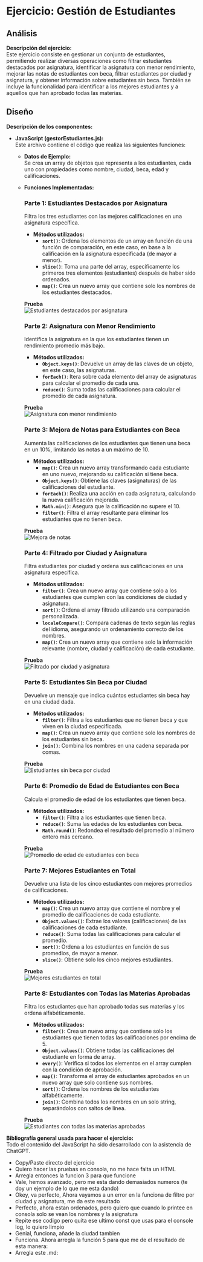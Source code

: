 # Ejercicio: Gestión de Estudiantes

## Análisis

**Descripción del ejercicio:**  
Este ejercicio consiste en gestionar un conjunto de estudiantes, permitiendo realizar diversas operaciones como filtrar estudiantes destacados por asignatura, identificar la asignatura con menor rendimiento, mejorar las notas de estudiantes con beca, filtrar estudiantes por ciudad y asignatura, y obtener información sobre estudiantes sin beca. También se incluye la funcionalidad para identificar a los mejores estudiantes y a aquellos que han aprobado todas las materias.

## Diseño

**Descripción de los componentes:**

- **JavaScript (gestorEstudiantes.js):**  
  Este archivo contiene el código que realiza las siguientes funciones:

  - **Datos de Ejemplo:**  
    Se crea un array de objetos que representa a los estudiantes, cada uno con propiedades como nombre, ciudad, beca, edad y calificaciones.

  - **Funciones Implementadas:**

    ### Parte 1: Estudiantes Destacados por Asignatura

    Filtra los tres estudiantes con las mejores calificaciones en una asignatura específica.

    - **Métodos utilizados:**
      - **`sort()`**: Ordena los elementos de un array en función de una función de comparación, en este caso, en base a la calificación en la asignatura especificada (de mayor a menor).
      - **`slice()`**: Toma una parte del array, específicamente los primeros tres elementos (estudiantes) después de haber sido ordenados.
      - **`map()`**: Crea un nuevo array que contiene solo los nombres de los estudiantes destacados.

    **Prueba**  
    ![Estudiantes destacados por asignatura](./Pruebas/Ejercicio_1.gif)

    ### Parte 2: Asignatura con Menor Rendimiento

    Identifica la asignatura en la que los estudiantes tienen un rendimiento promedio más bajo.

    - **Métodos utilizados:**
      - **`Object.keys()`**: Devuelve un array de las claves de un objeto, en este caso, las asignaturas.
      - **`forEach()`**: Itera sobre cada elemento del array de asignaturas para calcular el promedio de cada una.
      - **`reduce()`**: Suma todas las calificaciones para calcular el promedio de cada asignatura.

    **Prueba**  
    ![Asignatura con menor rendimiento](./Pruebas/Ejercicio_2.gif)

    ### Parte 3: Mejora de Notas para Estudiantes con Beca

    Aumenta las calificaciones de los estudiantes que tienen una beca en un 10%, limitando las notas a un máximo de 10.

    - **Métodos utilizados:**
      - **`map()`**: Crea un nuevo array transformando cada estudiante en uno nuevo, mejorando su calificación si tiene beca.
      - **`Object.keys()`**: Obtiene las claves (asignaturas) de las calificaciones del estudiante.
      - **`forEach()`**: Realiza una acción en cada asignatura, calculando la nueva calificación mejorada.
      - **`Math.min()`**: Asegura que la calificación no supere el 10.
      - **`filter()`**: Filtra el array resultante para eliminar los estudiantes que no tienen beca.

    **Prueba**  
    ![Mejora de notas](./Pruebas/Ejercicio_3.gif)

    ### Parte 4: Filtrado por Ciudad y Asignatura

    Filtra estudiantes por ciudad y ordena sus calificaciones en una asignatura específica.

    - **Métodos utilizados:**
      - **`filter()`**: Crea un nuevo array que contiene solo a los estudiantes que cumplen con las condiciones de ciudad y asignatura.
      - **`sort()`**: Ordena el array filtrado utilizando una comparación personalizada.
      - **`localeCompare()`**: Compara cadenas de texto según las reglas del idioma, asegurando un ordenamiento correcto de los nombres.
      - **`map()`**: Crea un nuevo array que contiene solo la información relevante (nombre, ciudad y calificación) de cada estudiante.

    **Prueba**  
    ![Filtrado por ciudad y asignatura](./Pruebas/Ejercicio_4.gif)

    ### Parte 5: Estudiantes Sin Beca por Ciudad

    Devuelve un mensaje que indica cuántos estudiantes sin beca hay en una ciudad dada.

    - **Métodos utilizados:**
      - **`filter()`**: Filtra a los estudiantes que no tienen beca y que viven en la ciudad especificada.
      - **`map()`**: Crea un nuevo array que contiene solo los nombres de los estudiantes sin beca.
      - **`join()`**: Combina los nombres en una cadena separada por comas.

    **Prueba**  
    ![Estudiantes sin beca por ciudad](./Pruebas/Ejercicio_5.gif)

    ### Parte 6: Promedio de Edad de Estudiantes con Beca

    Calcula el promedio de edad de los estudiantes que tienen beca.

    - **Métodos utilizados:**
      - **`filter()`**: Filtra a los estudiantes que tienen beca.
      - **`reduce()`**: Suma las edades de los estudiantes con beca.
      - **`Math.round()`**: Redondea el resultado del promedio al número entero más cercano.

    **Prueba**  
    ![Promedio de edad de estudiantes con beca](./Pruebas/Ejercicio_6.gif)

    ### Parte 7: Mejores Estudiantes en Total

    Devuelve una lista de los cinco estudiantes con mejores promedios de calificaciones.

    - **Métodos utilizados:**
      - **`map()`**: Crea un nuevo array que contiene el nombre y el promedio de calificaciones de cada estudiante.
      - **`Object.values()`**: Extrae los valores (calificaciones) de las calificaciones de cada estudiante.
      - **`reduce()`**: Suma todas las calificaciones para calcular el promedio.
      - **`sort()`**: Ordena a los estudiantes en función de sus promedios, de mayor a menor.
      - **`slice()`**: Obtiene solo los cinco mejores estudiantes.

    **Prueba**  
    ![Mejores estudiantes en total](./Pruebas/Ejercicio_7.gif)

    ### Parte 8: Estudiantes con Todas las Materias Aprobadas

    Filtra los estudiantes que han aprobado todas sus materias y los ordena alfabéticamente.

    - **Métodos utilizados:**
      - **`filter()`**: Crea un nuevo array que contiene solo los estudiantes que tienen todas las calificaciones por encima de 5.
      - **`Object.values()`**: Obtiene todas las calificaciones del estudiante en forma de array.
      - **`every()`**: Verifica si todos los elementos en el array cumplen con la condición de aprobación.
      - **`map()`**: Transforma el array de estudiantes aprobados en un nuevo array que solo contiene sus nombres.
      - **`sort()`**: Ordena los nombres de los estudiantes alfabéticamente.
      - **`join()`**: Combina todos los nombres en un solo string, separándolos con saltos de línea.

    **Prueba**  
    ![Estudiantes con todas las materias aprobadas](./Pruebas/Ejercicio_8.gif)

**Bibliografía general usada para hacer el ejercicio:**  
Todo el contenido del JavaScript ha sido desarrollado con la asistencia de ChatGPT.

- Copy/Paste directo del ejercicio
- Quiero hacer las pruebas en consola, no me hace falta un HTML
- Arregla entonces la funcion 3 para que funcione
- Vale, hemos avanzado, pero me esta dando demasiados numeros (te doy un ejemplo de lo que me esta dando)
- Okey, va perfecto, Ahora vayamos a un error en la funciona de filtro por ciudad y asignatura, me da este resultado
- Perfecto, ahora estan ordenados, pero quiero que cuando lo printee en consola solo se vean los nombres y la asignatura
- Repite ese codigo pero quita ese ultimo const que usas para el console log, lo quiero limpio
- Genial, funciona, añade la ciudad tambien
- Funciona. Ahora arregla la función 5 para que me de el resultado de esta manera:
- Arregla este .md:
